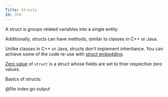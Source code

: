 ```yaml
---
Title: Structs
Id: 374
---
```


A struct is groups related variables into a single entity.

Additionally, structs can have methods, similar to classes in C++ or Java.

Unlike classes in C++ or Java, structs don't implement inheritance. You can achieve some of the code re-use with [struct embedding](a-1256).

[Zero value](a-6069) of `struct` is a struct whose fields are set to thier respective zero values.

Basics of structs:

@file index.go output
